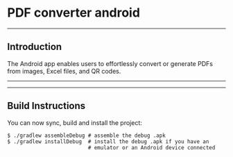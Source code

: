 # PDF converter android
----
## Introduction

The Android app enables users to effortlessly convert or generate PDFs from images, Excel files, and QR codes.

---



---

## Build Instructions

You can now sync, build and install the project:

    $ ./gradlew assembleDebug # assemble the debug .apk
    $ ./gradlew installDebug  # install the debug .apk if you have an
                              # emulator or an Android device connected